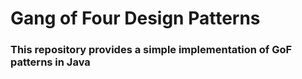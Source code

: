 # Gang of Four Design Patterns
### This repository provides a simple implementation of GoF patterns in Java
